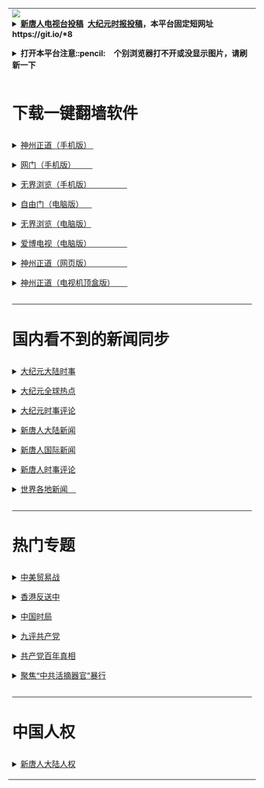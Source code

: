 <table><tr><td  align=center>
<a name="1" id="1" target="_blank"></a> <span id="1"></span>
<a name="2" id="2" target="_blank"></a> <span id="2"></span>
<a name="3" id="3" target="_blank"></a> <span id="3"></span>
<a name="4" id="4" target="_blank"></a> <span id="4"></span>
<a name="5" id="5" target="_blank"></a> <span id="5"></span>
<a name="6" id="6" target="_blank"></a> <span id="6"></span>
<a name="7" id="7" target="_blank"></a> <span id="7"></span>
<a name="8" id="8" target="_blank"></a> <span id="8"></span>
<img src="https://raw.githubusercontent.com/lduuv275/www/master/t/fq1.jpg"><br>

<details><p><summary><strong><a href="https://github.com/lduuv275/ntdtv/blob/master/gb/contribute.md#1">新唐人电视台投稿</a>  <a href="https://github.com/lduuv275/djy/blob/master/gb/about-djy.md#1">大纪元时报投稿</a>，本平台固定短网址 https://git.io/*8</strong></p></summary></details>
<details><p><summary><strong>打开本平台注意::pencil:&nbsp;&nbsp;&nbsp;&nbsp;个别浏览器打不开或没显示图片，请刷新一下</strong></p></summary>推荐用海外浏览器打开本平台</details>
<h1><p><strong>下载一键翻墙软件</strong></p></h1>

<details><p><summary><a href="https://github.com/SzzdOgate/update/raw/master/extras/SzzdOgate.apk?fldfh2">神州正道（手机版）&nbsp;</a><img src="https://raw.githubusercontent.com/hao369/a/master/benzoutuijian.gif" alt=""></p></summary><img src="https://gitlab.com/szzdlab/www/raw/master/t/sz.jpg"><br></details>
<details><p><summary><a href="https://gitlab.com/szzdlab/www/raw/master/szzd/oGate.apk?fldfh2">网门（手机版）&nbsp;&nbsp;&nbsp;&nbsp;&nbsp;&nbsp;&nbsp;&nbsp;</a><img src="https://raw.githubusercontent.com/hao369/a/master/benzoutuijian.gif" alt=""></p></summary></details>
<details><p><summary><a href="https://gitlab.com/szzdlab/www/raw/master/szzd/um.apk?raw=true">无界浏览（手机版）&nbsp;&nbsp;&nbsp;&nbsp;&nbsp;&nbsp;&nbsp;&nbsp;&nbsp;&nbsp;&nbsp;&nbsp;&nbsp;&nbsp;&nbsp;&nbsp;&nbsp;</a></p></summary></details>
<details><p><summary><a href="https://gitlab.com/szzdlab/www/raw/master/szzd/fgp.zip?fldfh2">自由门（电脑版）&nbsp;&nbsp;&nbsp;&nbsp;</a><img src="https://raw.githubusercontent.com/hao369/a/master/benzoutuijian.gif" alt=""></p></summary></details>
<details><p><summary><a href="https://gitlab.com/szzdlab/www/raw/master/szzd/u.zip?fldfh2">无界浏览（电脑版）</a><img src="https://raw.githubusercontent.com/hao369/a/master/benzoutuijian.gif" alt=""></p></summary></details>
<details><p><summary><a href="https://gitlab.com/szzdlab/www/raw/master/szzd/iPPOTV.zip">爱博电视（电脑版）&nbsp;&nbsp;&nbsp;&nbsp;&nbsp;&nbsp;&nbsp;&nbsp;&nbsp;&nbsp;&nbsp;&nbsp;&nbsp;&nbsp;&nbsp;&nbsp;&nbsp;</a></p></summary></details>
<details><p><summary><a href="https://gitlab.com/szzdlab/www/raw/master/szzd/szzdogate.rar?fldfh2">神州正道（网页版）&nbsp;&nbsp;&nbsp;&nbsp;&nbsp;&nbsp;&nbsp;&nbsp;&nbsp;&nbsp;&nbsp;&nbsp;&nbsp;&nbsp;&nbsp;&nbsp;&nbsp;</a></p></summary></details>
<details><p><summary><a href="https://gitlab.com/szzdlab/www/raw/master/szzd/SzzdOgateTV.apk?fldfh2">神州正道（电视机顶盒版）&nbsp;&nbsp;&nbsp;&nbsp;&nbsp;&nbsp;</a></p></summary></details>

<hr>
<h1><p><strong>国内看不到的新闻同步</strong></p></h1>
<details><p><summary><a target="_blank" href="https://github.com/lduuv275/djy/blob/master/gb/nsc413.md?flntdtv#1">大纪元大陆时事</a></p></summary></details>
<details><p><summary><a target="_blank" href="https://github.com/lduuv275/djy/blob/master/gb/n24hr.md?flntdtv#1">大纪元全球热点</a></p></summary></details>
<details><p><summary><a target="_blank" href="https://github.com/lduuv275/djy/blob/master/gb/news392.md?flntdtv#1">大纪元时事评论</a></p></summary></details>
<details><p><summary><a target="_blank" href="https://github.com/lduuv275/ntdtv/blob/master/gb/prog204_1.md?flntdtv#1">新唐人大陆新闻</a></p></summary></details>
<details><p><summary><a target="_blank" href="https://github.com/lduuv275/ntdtv/blob/master/gb/prog202_1.md?flntdtv#1">新唐人国际新闻</a></p></summary></details>
<details><p><summary><a target="_blank" href="https://github.com/lduuv275/ntdtv/blob/master/gb/prog207_1.md?flntdtv#1">新唐人时事评论</a></p></summary></details>
<details><p><summary><a target="_blank" href="https://github.com/gfw-breaker/banned-news1/blob/master/README.md">世界各地新闻&nbsp;&nbsp;&nbsp;&nbsp;</a></p></summary></details>
<hr>
<h1><p><strong>热门专题</strong></p></h1>
<details><p><summary><a target="_blank" href="https://github.com/lduuv275/ntdtv/blob/master/gb/prog1745_1.md?flntdtv#1">中美贸易战</a></p></summary></details>
<details><p><summary><a target="_blank" href="https://github.com/lduuv275/ntdtv/blob/master/gb/prog205_1.md?flntdtv#1">香港反送中</a></p></summary></details>
<details><p><summary><a target="_blank" href="https://github.com/lduuv275/ntdtv/blob/master/gb/prog1138_1.md?flntdtv#1">中国时局</a></p></summary></details>
<details><p><summary><a target="_blank" href="https://github.com/lduuv275/djy/blob/master/gb/9p.md?flntdtv#1">九评共产党</a></p></summary></details>
<details><p><summary><a target="_blank" href="https://github.com/lduuv275/ntdtv/blob/master/gb/prog1647_1.md?flntdtv#1">共产党百年真相</a></p></summary></details>
<details><p><summary><a target="_blank" href="https://github.com/lduuv275/ntdtv/blob/master/gb/prog447_1.md?flntdtv#1">聚焦“中共活摘器官”暴行</a></p></summary></details>

<hr>
<h1><p><strong>中国人权</strong></p></h1>
<details><p><summary><a target="_blank" href="https://github.com/lduuv275/ntdtv/blob/master/gb/prog1135_1.md?fldflduuv275#1">新唐人大陆人权</a></p></summary>
> <details><p><summary><a target="_blank" href="https://github.com/lduuv275/djy/blob/master/gb/ncid278.md?fldflduuv275#1">大纪元中国人权</a></p></summary>
> <details><p><summary><a target="_blank" href="https://github.com/lduuv275/djy/blob/master/gb/nf6123.md?fldflduuv275#1">起诉江泽民&nbsp;&nbsp;&nbsp;&nbsp;</a></p></summary>
>> <details><p><summary><a target="_blank" href="https://github.com/lduuv275/ntdtv/blob/master/gb/prog1704_1.md?fldflduuv275#1">百年红祸&nbsp;&nbsp;&nbsp;&nbsp;&nbsp;&nbsp;</a></p></summary></details>
>> <details><p><summary><a href="https://github.com/lduuv275/djy/blob/master/gb/mh/mhtg.md#1">明慧网通告&nbsp;&nbsp;&nbsp;&nbsp;</a></p></summary></details>
>> <details><p><summary><a target="_blank" href="https://github.com/lduuv275/ntdtv/blob/master/gb/prog422209_1.md?fldflduuv275#1">追查中共人权迫害者</a></p></summary>
国内《宪法》<br>
第35条　中华人民共和国公民有言论、出版、集会、结社、游行、示威的自由。<br>
第36条　中华人民共和国公民有宗教信仰自由。<br>
本平台为弱势群体发声，浏览器屏蔽，是在协助中共迫害人权。<br>
即日起，浏览器企业参与对本平台屏蔽的证据可能被按<a target="_blank" href="https://github.com/lduuv275/djy/blob/master/gb/mh/mhtg.md?fldflduuv275#1">《明慧网通告》</a>收集,<br>
或被发往各国商务部，作为该企业产品是否参与中共情报和间谍活动的依据。<br>
希望各企业,遵守国内宪法,秉承道义良知,不要阻止弱势群体的声音。<a target="_blank" href="https://github.com/lduuv275/djy/blob/master/gb/rq.md?fldflduuv275#1">企业的前车之鉴</a>
</details></details></details></details>
